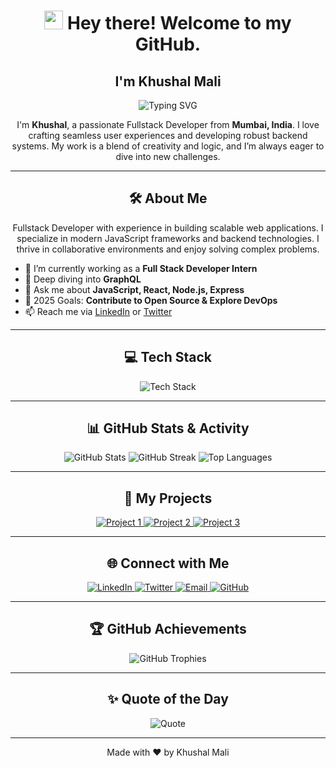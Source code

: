 <h1 align="center">
  <img src="https://emojis.slackmojis.com/emojis/images/1531849430/4246/blob-sunglasses.gif?1531849430" width="30"/> 
  Hey there! Welcome to my GitHub.
</h1>

<h2 align="center">I'm Khushal Mali</h2>

<p align="center">
  <img src="https://readme-typing-svg.herokuapp.com?font=Fira+Code&size=24&pause=1000&color=16C60C&center=true&vCenter=true&width=435&lines=Fullstack+Developer;Problem+Solver;Tech+Enthusiast;Always+Learning" alt="Typing SVG" />
</p>

<p align="center">
  I'm <strong>Khushal</strong>, a passionate Fullstack Developer from <strong>Mumbai, India</strong>. I love crafting seamless user experiences and developing robust backend systems. My work is a blend of creativity and logic, and I’m always eager to dive into new challenges.
</p>

---

<h2 align="center">🛠️ About Me</h2>

<p align="center">
  Fullstack Developer with experience in building scalable web applications. I specialize in modern JavaScript frameworks and backend technologies. I thrive in collaborative environments and enjoy solving complex problems.
</p>

- 🔭 I’m currently working as a **Full Stack Developer Intern**
- 🌱 Deep diving into **GraphQL**
- 💬 Ask me about **JavaScript, React, Node.js, Express**
- 🎯 2025 Goals: **Contribute to Open Source & Explore DevOps**
- 📫 Reach me via [LinkedIn](https://www.linkedin.com/in/khushalmali) or [Twitter](https://twitter.com/Khush_mali_)

---

<h2 align="center">💻 Tech Stack</h2>

<p align="center">
  <img src="https://skillicons.dev/icons?i=ts,js,html,css,nodejs,express,react,nextjs,tailwindcss,postgres,mongo,redis,docker,prisma,git,vscode" alt="Tech Stack" />
</p>

---

<h2 align="center">📊 GitHub Stats & Activity</h2>

<div align="center">
  <img src="https://github-readme-stats.vercel.app/api?username=khushal-mali&show_icons=true&hide_title=true&count_private=true&theme=radical" alt="GitHub Stats" />
  <img src="https://github-readme-streak-stats.herokuapp.com/?user=khushal-mali&theme=radical" alt="GitHub Streak" />
  <img src="https://github-readme-stats.vercel.app/api/top-langs/?username=khushal-mali&layout=compact&theme=radical" alt="Top Languages" />
</div>

---

<h2 align="center">🚀 My Projects</h2>

<p align="center">
  <a href="https://github.com/khushal-mali/casecobra-app" target="_blank">
    <img src="https://img.shields.io/badge/Project%201-0A66C2?style=for-the-badge&logo=github&logoColor=white" alt="Project 1" />
  </a>
  <a href="https://github.com/khushal-mali/carepulse" target="_blank">
    <img src="https://img.shields.io/badge/Project%202-0A66C2?style=for-the-badge&logo=github&logoColor=white" alt="Project 2" />
  </a>
  <a href="https://github.com/khushal-mali/zoom_clone_app" target="_blank">
    <img src="https://img.shields.io/badge/Project%203-0A66C2?style=for-the-badge&logo=github&logoColor=white" alt="Project 3" />
  </a>
</p>

---

<h2 align="center">🌐 Connect with Me</h2>

<p align="center">
  <a href="https://www.linkedin.com/in/khushalmali" target="_blank">
    <img src="https://img.shields.io/badge/LinkedIn-0A66C2?style=for-the-badge&logo=linkedin&logoColor=white" alt="LinkedIn" />
  </a>
  <a href="https://twitter.com/Khush_mali_" target="_blank">
    <img src="https://img.shields.io/badge/Twitter-1DA1F2?style=for-the-badge&logo=twitter&logoColor=white" alt="Twitter" />
  </a>
  <a href="mailto:khushal8448@gmail.com">
    <img src="https://img.shields.io/badge/Email-D14836?style=for-the-badge&logo=gmail&logoColor=white" alt="Email" />
  </a>
  <a href="https://github.com/khushal-mali" target="_blank">
    <img src="https://img.shields.io/badge/GitHub-181717?style=for-the-badge&logo=github&logoColor=white" alt="GitHub" />
  </a>
</p>

---

<h2 align="center">🏆 GitHub Achievements</h2>

<div align="center">
  <img src="https://github-profile-trophy.vercel.app/?username=khushal-mali&theme=radical&column=6&margin-w=15&margin-h=15" alt="GitHub Trophies" />
</div>

---

<h2 align="center">✨ Quote of the Day</h2>

<p align="center">
  <img src="https://quotes-github-readme.vercel.app/api?type=horizontal&theme=radical" alt="Quote" />
</p>

---

<div align="center">
  <p>Made with ❤️ by Khushal Mali</p>
</div>
